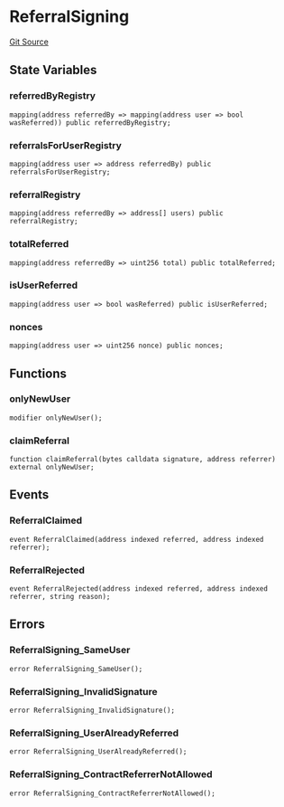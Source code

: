 # ReferralSigning
[Git Source](https://github.com/malda-protocol/malda-lending/blob/7babde64a69e0bddbfb8ee96e52976dd39acebdd/src\referral\ReferralSigning.sol)


## State Variables
### referredByRegistry

```solidity
mapping(address referredBy => mapping(address user => bool wasReferred)) public referredByRegistry;
```


### referralsForUserRegistry

```solidity
mapping(address user => address referredBy) public referralsForUserRegistry;
```


### referralRegistry

```solidity
mapping(address referredBy => address[] users) public referralRegistry;
```


### totalReferred

```solidity
mapping(address referredBy => uint256 total) public totalReferred;
```


### isUserReferred

```solidity
mapping(address user => bool wasReferred) public isUserReferred;
```


### nonces

```solidity
mapping(address user => uint256 nonce) public nonces;
```


## Functions
### onlyNewUser


```solidity
modifier onlyNewUser();
```

### claimReferral


```solidity
function claimReferral(bytes calldata signature, address referrer) external onlyNewUser;
```

## Events
### ReferralClaimed

```solidity
event ReferralClaimed(address indexed referred, address indexed referrer);
```

### ReferralRejected

```solidity
event ReferralRejected(address indexed referred, address indexed referrer, string reason);
```

## Errors
### ReferralSigning_SameUser

```solidity
error ReferralSigning_SameUser();
```

### ReferralSigning_InvalidSignature

```solidity
error ReferralSigning_InvalidSignature();
```

### ReferralSigning_UserAlreadyReferred

```solidity
error ReferralSigning_UserAlreadyReferred();
```

### ReferralSigning_ContractReferrerNotAllowed

```solidity
error ReferralSigning_ContractReferrerNotAllowed();
```


